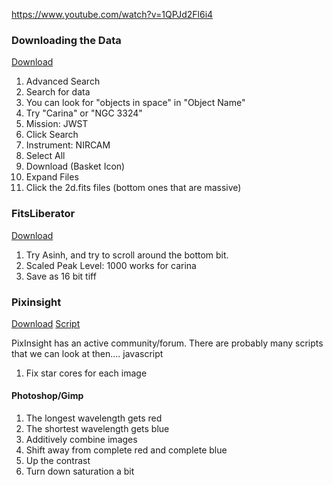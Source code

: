 https://www.youtube.com/watch?v=1QPJd2Fl6i4


### Downloading the Data
[Download](mast.stsci.edu)

1. Advanced Search
2. Search for data
1. You can look for "objects in space" in "Object Name"
2. Try "Carina" or "NGC 3324"
3. Mission: JWST
3. Click Search
4. Instrument: NIRCAM
5. Select All
6. Download (Basket Icon)
7. Expand Files
8. Click the 2d.fits files (bottom ones that are massive)


### FitsLiberator
[Download](https://noirlab.edu/public/products/fitsliberator/)

1. Try Asinh, and try to scroll around the bottom bit.
2. Scaled Peak Level: 1000 works for carina
3. Save as 16 bit tiff


### Pixinsight
[Download](https://pixinsight.com/)
[Script](https://www.dropbox.com/sh/1lsp88pt6nlbc29/AACp8W2Emy9FKDwYlbWA_1pDa?dl=0)

PixInsight has an active community/forum. There are probably many
scripts that we can look at then.... javascript

1. Fix star cores for each image


#### Photoshop/Gimp
1. The longest wavelength gets red
2. The shortest wavelength gets blue
3. Additively combine images
4. Shift away from complete red and complete blue
5. Up the contrast
6. Turn down saturation a bit